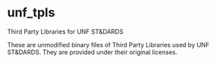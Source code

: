 # unf_tpls
Third Party Libraries for UNF ST&amp;DARDS

These are unmodified binary files of Third Party Libraries used by UNF ST&amp;DARDS. They are provided under their original licenses.
